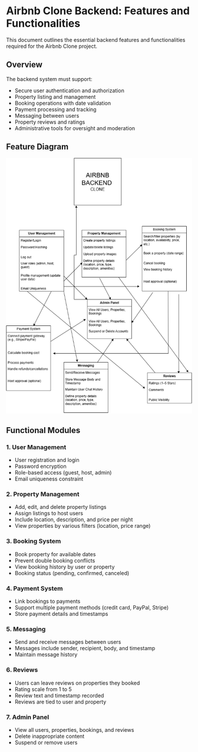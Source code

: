 # Airbnb Clone Backend: Features and Functionalities

This document outlines the essential backend features and functionalities required for the Airbnb Clone project.

## Overview

The backend system must support:

- Secure user authentication and authorization
- Property listing and management
- Booking operations with date validation
- Payment processing and tracking
- Messaging between users
- Property reviews and ratings
- Administrative tools for oversight and moderation

## Feature Diagram

![Backend Features Diagram](./backend-features.png)

## Functional Modules

### 1. User Management
- User registration and login
- Password encryption
- Role-based access (guest, host, admin)
- Email uniqueness constraint

### 2. Property Management
- Add, edit, and delete property listings
- Assign listings to host users
- Include location, description, and price per night
- View properties by various filters (location, price range)

### 3. Booking System
- Book property for available dates
- Prevent double booking conflicts
- View booking history by user or property
- Booking status (pending, confirmed, canceled)

### 4. Payment System
- Link bookings to payments
- Support multiple payment methods (credit card, PayPal, Stripe)
- Store payment details and timestamps

### 5. Messaging
- Send and receive messages between users
- Messages include sender, recipient, body, and timestamp
- Maintain message history

### 6. Reviews
- Users can leave reviews on properties they booked
- Rating scale from 1 to 5
- Review text and timestamp recorded
- Reviews are tied to user and property

### 7. Admin Panel
- View all users, properties, bookings, and reviews
- Delete inappropriate content
- Suspend or remove users

